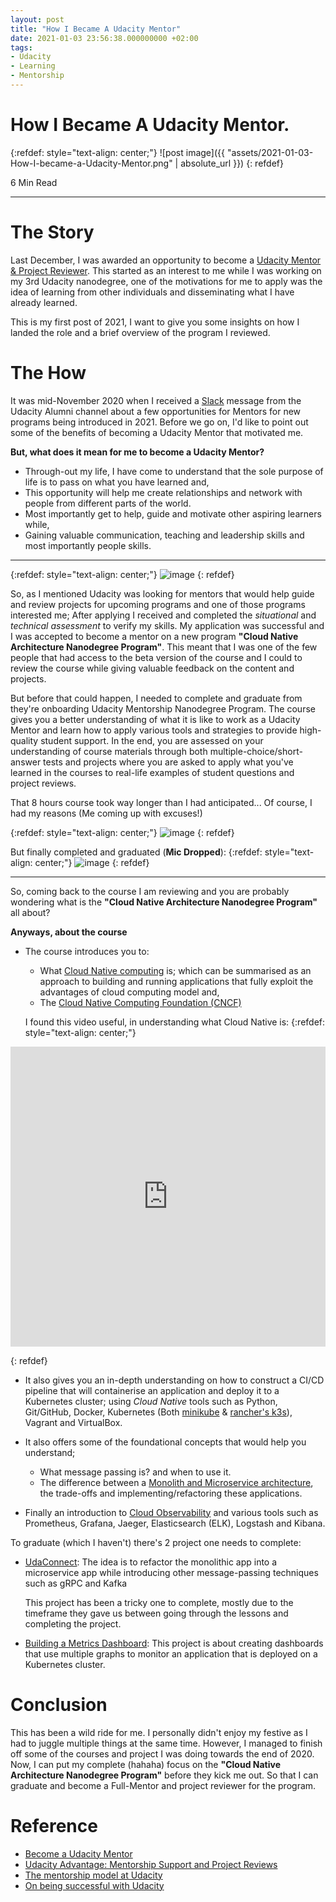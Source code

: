 ```yaml
---
layout: post
title: "How I Became A Udacity Mentor"
date: 2021-01-03 23:56:38.000000000 +02:00
tags:
- Udacity
- Learning
- Mentorship
---
```

# How I Became A Udacity Mentor.

{:refdef: style="text-align: center;"}
![post image]({{ "assets/2021-01-03-How-I-became-a-Udacity-Mentor.png" | absolute_url }})
{: refdef}

6 Min Read

---

# The Story

Last December, I was awarded an opportunity to become a [Udacity Mentor & Project Reviewer](https://www.udacity.com/start-mentoring). This started as an interest to me while I was working on my 3rd Udacity nanodegree, one of the motivations for me to apply was the idea of learning from other individuals and disseminating what I have already learned.

This is my first post of 2021, I want to give you some insights on how I landed the role and a brief overview of the program I reviewed.

# The How

It was mid-November 2020 when I received a [Slack](https://slack.com/) message from the Udacity Alumni channel about a few opportunities for Mentors for new programs being introduced in 2021. Before we go on, I'd like to point out some of the benefits of becoming a Udacity Mentor that motivated me.

**But, what does it mean for me to become a Udacity Mentor?**

- Through-out my life, I have come to understand that the sole purpose of life is to pass on what you have learned and,
- This opportunity will help me create relationships and network with people from different parts of the world.
- Most importantly get to help, guide and motivate other aspiring learners while,
- Gaining valuable communication, teaching and leadership skills and most importantly people skills.

---

{:refdef: style="text-align: center;"}
![image](https://user-images.githubusercontent.com/7910856/103517747-4de92100-4e7b-11eb-839f-2b4b7319323c.png)
{: refdef}


So, as I mentioned Udacity was looking for mentors that would help guide and review projects for upcoming programs and one of those programs interested me; After applying I received and completed the *situational* and *technical assessment* to verify my skills.
My application was successful and I was accepted to become a mentor on a new program **"Cloud Native Architecture Nanodegree Program"**. This meant that I was one of the few people that had access to the beta version of the course and I could to review the course while giving valuable feedback on the content and projects. 

But before that could happen, I needed to complete and graduate from they're onboarding Udacity Mentorship Nanodegree Program. The course gives you a better understanding of what it is like to work as a Udacity Mentor and learn how to apply various tools and strategies to provide high-quality student support. In the end, you are assessed on your understanding of course materials through both multiple-choice/short-answer tests and projects where you are asked to apply what you've learned in the courses to real-life examples of student questions and project reviews. 

That 8 hours course took way longer than I had anticipated... Of course, I had my reasons (Me coming up with excuses!)

{:refdef: style="text-align: center;"}
![image](https://user-images.githubusercontent.com/7910856/103512106-dadaad00-4e70-11eb-8555-f9ab8c6d14a5.png)
{: refdef}

But finally completed and graduated (**Mic Dropped**):
{:refdef: style="text-align: center;"}
![image](https://user-images.githubusercontent.com/7910856/103513034-7882ac00-4e72-11eb-91d7-9c29fbd0148e.png)
{: refdef}

---

So, coming back to the course I am reviewing and you are probably wondering what is the **"Cloud Native Architecture Nanodegree Program"** all about?

**Anyways, about the course**

- The course introduces you to:
    - What [Cloud Native computing](https://en.wikipedia.org/wiki/Cloud_native_computing) is; which can be summarised as an approach to building and running applications that fully exploit the advantages of cloud computing model and,
    - The [Cloud Native Computing Foundation (CNCF)](https://www.cncf.io/)

    I found this video useful, in understanding what Cloud Native is:
{:refdef: style="text-align: center;"}
<p><div>
<iframe width="100%" height="480" src="https://www.youtube.com/embed/fp9_ubiKqFU" frameborder="0" allow="accelerometer; autoplay; encrypted-media; gyroscope; picture-in-picture" allowfullscreen></iframe>
</div></p>
{: refdef}

- It also gives you an in-depth understanding on how to construct a CI/CD pipeline that will containerise an application and deploy it to a Kubernetes cluster; using *Cloud Native* tools such as Python, Git/GitHub, Docker, Kubernetes (Both [minikube](minikube) & [rancher's k3s](https://k3s.io/)), Vagrant and VirtualBox.

- It also offers some of the foundational concepts that would help you understand; 
    - What message passing is? and when to use it.
    - The difference between a [Monolith and Microservice architecture](https://medium.com/koderlabs/introduction-to-monolithic-architecture-and-microservices-architecture-b211a5955c63), the trade-offs and implementing/refactoring these applications.

- Finally an introduction to [Cloud Observability](https://dzone.com/articles/what-is-cloud-native-observability-v-visibility-an) and various tools such as Prometheus, Grafana, Jaeger, Elasticsearch (ELK), Logstash and Kibana.

To graduate (which I haven't) there's 2 project one needs to complete:

- [UdaConnect](https://github.com/udacity/nd064-c2-message-passing-projects-starter): The idea is to refactor the monolithic app into a microservice app while introducing other message-passing techniques such as gRPC and Kafka

    This project has been a tricky one to complete, mostly due to the timeframe they gave us between going through the lessons and completing the project.

- [Building a Metrics Dashboard](https://github.com/udacity/CNAND_nd064_C4_Observability_Starter_Files): This project is about creating dashboards that use multiple graphs to monitor an application that is deployed on a Kubernetes cluster.

# Conclusion

This has been a wild ride for me. I personally didn't enjoy my festive as I had to juggle multiple things at the same time. However, I managed to finish off some of the courses and project I was doing towards the end of 2020. Now, I can put my complete (hahaha) focus on the **"Cloud Native Architecture Nanodegree Program"** before they kick me out. So that I can graduate and become a Full-Mentor and project reviewer for the program. 

# Reference

- [Become a Udacity Mentor](https://www.udacity.com/start-mentoring)
- [Udacity Advantage: Mentorship Support and Project Reviews](https://medium.com/udacity-india-inc/udacity-advantage-mentorship-support-and-project-reviews-b4fa840e556c)
- [The mentorship model at Udacity](https://mentorcruise.com/blog/the-mentorship-model-at-udacity-cb11a6b1e894/)
- [On being successful with Udacity](https://medium.com/@MrsDragos/on-being-successful-with-udacity-16553bcb8b52)
